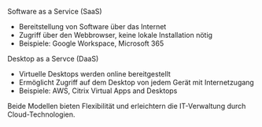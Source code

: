 
Software as a Service (SaaS)
- Bereitstellung von Software über das Internet
- Zugriff über den Webbrowser, keine lokale Installation nötig
- Beispiele: Google Workspace, Microsoft 365

Desktop as a Servce (DaaS)
- Virtuelle Desktops werden online bereitgestellt
- Ermöglicht Zugriff auf dem Desktop von jedem Gerät mit Internetzugang
- Beispiele: AWS, Citrix Virtual Apps and Desktops

Beide Modellen bieten Flexibilität und erleichtern die IT-Verwaltung durch Cloud-Technologien.